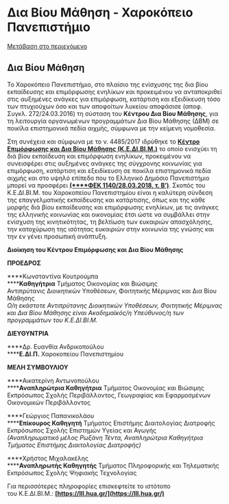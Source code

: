Δια Βίου Μάθηση - Χαροκόπειο Πανεπιστήμιο
=============== 

[Μετάβαση στο περιεχόμενο](https://www.hua.gr/%CE%B5%CE%BD%CE%AF%CF%83%CF%87%CF%85%CF%83%CE%B7-%CE%BC%CE%AC%CE%B8%CE%B7%CF%83%CE%B7%CF%82/#content "Μετάβαση στο περιεχόμενο")

Δια Βίου Μάθηση
---------------

Το Χαροκόπειο Πανεπιστήμιο, στο πλαίσιο της ενίσχυσης της δια βίου εκπαίδευσης και επιμόρφωσης ενηλίκων και προκειμένου να ανταποκριθεί στις αυξημένες ανάγκες για επιμόρφωση, κατάρτιση και εξειδίκευση τόσο των πτυχιούχων όσο και των αποφοίτων λυκείου αποφάσισε (αποφ. Συγκλ. 272/24.03.2016) τη σύσταση του **Κέντρου Δια Βίου Μάθησης**, για τη λειτουργία οργανωμένων προγραμμάτων Δια Βίου Μάθησης (ΔΒΜ) σε ποικίλα επιστημονικά πεδία αιχμής, σύμφωνα με την κείμενη νομοθεσία.

Στη συνέχεια και σύμφωνα με το ν. 4485/2017 ιδρύθηκε το **[Κέντρο Επιμόρφωσης και Δια Βίου Μάθησης (Κ.Ε.ΔΙ.ΒΙ.Μ.)](https://lll.hua.gr/)** το οποίο ενισχύει τη διά βίου εκπαίδευση και επιμόρφωση ενηλίκων, προκειμένου να συνεισφέρει στις αυξημένες ανάγκες της σύγχρονης κοινωνίας για επιμόρφωση, κατάρτιση και εξειδίκευση σε ποικίλα επιστημονικά πεδία αιχμής και στο υψηλό επίπεδο που το Ελληνικό Δημόσιο Πανεπιστήμιο μπορεί να προσφέρει [**(****ΦΕΚ 1140/28.03.2018, τ. Β’)**](https://www.hua.gr/wp-content/uploads/2024/05/%CE%A6%CE%95%CE%9A_1140_28.03.2018_%CE%99%CE%94%CE%A1%CE%A5%CE%A3%CE%97_%CE%9A%CE%95%CE%94%CE%99%CE%92%CE%99%CE%9C.pdf). Σκοπός του Κ.Ε.ΔΙ.ΒΙ.Μ. του Χαροκοπείου Πανεπιστημίου είναι η καλύτερη σύνδεση της επαγγελματικής εκπαίδευσης και κατάρτισης, όπως και της κάθε μορφής διά βίου εκπαίδευσης και επιμόρφωσης ενηλίκων, με τις ανάγκες της ελληνικής κοινωνίας και οικονομίας έτσι ώστε να συμβάλλει στην ενίσχυση της κινητικότητας, τη βελτίωση των ευκαιριών απασχόλησης, την κατοχύρωση της ισότητας ευκαιριών στην κοινωνία της γνώσης και την εν γένει προσωπική ανάπτυξη.

**Διοίκηση του Κέντρου Επιμόρφωσης και Δια Βίου Μάθησης**

****ΠΡΟΕΔΡΟΣ****

****Κωνσταντίνα Κουτρούμπα  
********Καθηγήτρια**** Τμήματος Οικονομίας και Βιώσιμης  
Αντιπρύτανις Διοικητικών Υποθέσεων, Φοιτητικής Μέριμνας και Δια Βίου Μάθησης  
_Ο/η εκάστοτε Αντιπρύτανης Διοικητικών Υποθέσεων, Φοιτητικής Μέριμνας και Δια Βίου Μάθησης είναι Ακαδημαϊκός/η Υπεύθυνος/η των προγραμμάτων του Κ.Ε.ΔΙ.ΒΙ.Μ._

****ΔΙΕΥΘΥΝΤΡΙΑ****

****Δρ. Ευανθία Ανδρικοπούλου  
********Ε.ΔΙ.Π.**** Χαροκοπείου Πανεπιστημίου

****ΜΕΛΗ ΣΥΜΒΟΥΛΙΟΥ****

****Αικατερίνη Αντωνοπούλου  
********Αναπληρώτρια Καθηγήτρια**** Τμήματος Οικονομίας και Βιώσιμης  
Εκπρόσωπος Σχολής Περιβάλλοντος, Γεωγραφίας και Εφαρμοσμένων Οικονομικών Περιβάλλοντος

****Γεώργιος Παπανικολάου  
********Επίκουρος Καθηγητή**** Τμήματος Επιστήμης Διαιτολογίας Διατροφής  
Εκπρόσωπος Σχολής Επιστημών Yγείας και Αγωγής  
_(Αναπληρωματικό μέλος Ρωξάνη Τέντα, Αναπληρώτρια Καθηγήτρια Τμήματος Επιστήμης_ _Διαιτολογίας Διατροφής)_

****Χρήστος Μιχαλακέλης  
********Αναπληρωτής Καθηγητής**** Τμήματος Πληροφορικής και Τηλεματικής  
Εκπρόσωπος Σχολής Ψηφιακής Τεχνολογίας

Για περισσότερες πληροφορίες επισκεφτείτε το ιστότοπο του Κ.Ε.ΔΙ.ΒΙ.Μ.: **[https://lll.hua.gr/](https://lll.hua.gr/)**
